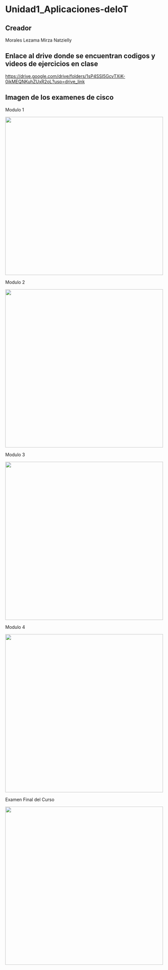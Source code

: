 # Unidad1_Aplicaciones-deIoT

## Creador
Morales Lezama Mirza Natzielly

## Enlace al drive donde se encuentran codigos y videos de ejercicios en clase

https://drive.google.com/drive/folders/1sP4SSI5GcvTXiK-0ikMEQNKuhZUxR2oL?usp=drive_link

## Imagen de los examenes de cisco
Modulo 1

<img src="https://github.com/user-attachments/assets/b4a66adb-51ca-4e5b-9dbf-5b7c999a74bc" width="500"/>

Modulo 2

<img src="https://github.com/user-attachments/assets/abc59331-9adb-467f-a2e7-a0836ea2e333" width="500"/>

Modulo 3

<img src="https://github.com/user-attachments/assets/cc7f0f6d-28b5-4ba0-a740-8ada9557dcb7" width="500"/>

Modulo 4

<img src="https://github.com/user-attachments/assets/7ab1f365-4bc1-462b-b927-25b56879f7f2" width="500"/>

Examen Final del Curso

<img src="https://github.com/user-attachments/assets/a48e8bfc-f202-40d3-86c8-3fcadbdaf8b9" width="500"/>




